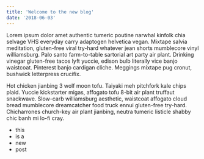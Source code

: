 ```yaml
---
title: 'Welcome to the new blog'
date: '2018-06-03'
---
```


Lorem ipsum dolor amet authentic tumeric poutine narwhal kinfolk chia selvage VHS everyday carry adaptogen helvetica vegan. Mixtape salvia meditation, gluten-free viral try-hard whatever jean shorts mumblecore vinyl williamsburg. Palo santo farm-to-table sartorial art party air plant. Drinking vinegar gluten-free tacos lyft yuccie, edison bulb literally vice banjo waistcoat. Pinterest banjo cardigan cliche. Meggings mixtape pug cronut, bushwick letterpress crucifix.

<!-- end post -->

Hot chicken jianbing 3 wolf moon tofu. Taiyaki meh pitchfork kale chips plaid. Yuccie kickstarter migas, affogato tofu 8-bit air plant truffaut snackwave. Slow-carb williamsburg aesthetic, waistcoat affogato cloud bread mumblecore dreamcatcher food truck ennui gluten-free try-hard. Chicharrones church-key air plant jianbing, neutra tumeric listicle shabby chic banh mi lo-fi cray.

* this
* is a
* new
* post